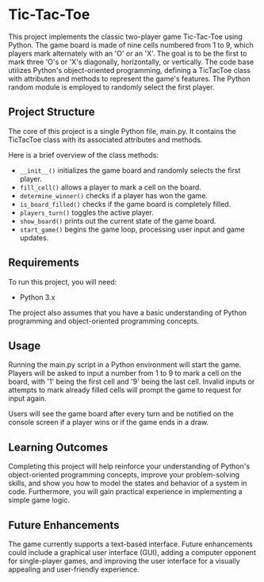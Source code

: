 # Tic-Tac-Toe

This project implements the classic two-player game Tic-Tac-Toe using Python. The game board is made of nine cells numbered from 1 to 9, which players mark alternately with an 'O' or an 'X'. The goal is to be the first to mark three 'O's or 'X's diagonally, horizontally, or vertically. The code base utilizes Python's object-oriented programming, defining a TicTacToe class with attributes and methods to represent the game's features. The Python random module is employed to randomly select the first player.

## Project Structure
The core of this project is a single Python file, main.py. It contains the TicTacToe class with its associated attributes and methods.

Here is a brief overview of the class methods:

* `__init__()` initializes the game board and randomly selects the first player.
* `fill_cell()` allows a player to mark a cell on the board.
* `determine_winner()` checks if a player has won the game.
* `is_board_filled()` checks if the game board is completely filled.
* `players_turn()` toggles the active player.
* `show_board()` prints out the current state of the game board.
* `start_game()` begins the game loop, processing user input and game updates.

## Requirements
To run this project, you will need:

* Python 3.x

The project also assumes that you have a basic understanding of Python programming and object-oriented programming concepts.

## Usage
Running the main.py script in a Python environment will start the game. Players will be asked to input a number from 1 to 9 to mark a cell on the board, with '1' being the first cell and '9' being the last cell. Invalid inputs or attempts to mark already filled cells will prompt the game to request for input again.

Users will see the game board after every turn and be notified on the console screen if a player wins or if the game ends in a draw.

## Learning Outcomes
Completing this project will help reinforce your understanding of Python's object-oriented programming concepts, improve your problem-solving skills, and show you how to model the states and behavior of a system in code. Furthermore, you will gain practical experience in implementing a simple game logic.

## Future Enhancements
The game currently supports a text-based interface. Future enhancements could include a graphical user interface (GUI), adding a computer opponent for single-player games, and improving the user interface for a visually appealing and user-friendly experience.
